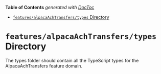 <!-- START doctoc generated TOC please keep comment here to allow auto update -->
<!-- DON'T EDIT THIS SECTION, INSTEAD RE-RUN doctoc TO UPDATE -->

**Table of Contents** _generated with [DocToc](https://github.com/thlorenz/doctoc)_

- [`features/alpacaAchTransfers/types` Directory](#featuresalpacaachtransferstypes-directory)

<!-- END doctoc generated TOC please keep comment here to allow auto update -->

# `features/alpacaAchTransfers/types` Directory

The types folder should contain all the TypeScript types for the AlpacaAchTransfers feature domain.

